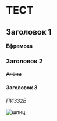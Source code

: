 # ТЕСТ

## Заголовок 1

__Ефремова__

### Заголовок 2

~~Алёна~~

#### Заголовок 3

_ПИ332Б_

![шпиц](https://github.com/user-attachments/assets/6aad7d3c-7441-46e2-a8f3-55e85ab706f3)
